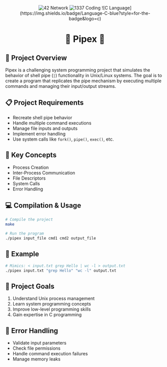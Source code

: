 <p align="center"> 
<img src="https://img.shields.io/badge/42-Network-black?style=for-the-badge&logo=data:image/png;base64,iVBORw0KGgoAAAANSUhEUgAAABAAAAAQCAYAAAAf8/9hAAAACXBIWXMAAAsTAAALEwEAmpwYAAABiElEQVQ4y2NgGFQggv//CSgoKCgqKioqKSkpKSkpffz48f///f8P0tjR0VHe3t5e29zcXNLc3FzS2NhY0tDQUNLQ0FDS1NRc0traurS1tXVpW1vb0tbW1qVtbW1L29vbl7a3ty9tb29f2tHRsbSjo2Npe3v70s7OzqWdnZ1LBwYGlw4ODi4dGhpaOjQ0tHRkZGTp6Ojo0rGxsaVjY2NLx8fHl46Pjy8dHx9fOjExsXRycnLpzMzM0llg8D8K//37R/Dv3z+Cv3//Evz//5/g+/cfBP/+/Sf4/v0nwe/fvwm+ff9F8OfPX4Kf\n P34T/Pz5i+Dnz98Ev3//Ifj9+y/Bn/2/gAr+ATX+hCr+AVWAqQAW+APU8Aeo4R9Qw19QDf+BGv4BNfwDavgH1PAPqOEfUMM/oIZ/QA3/gBr+ATX8A2r4B9TwD6jhH1DDH6CGf0AN/4Aa/gE1/ANq+AfU8A+o4R9Qwz+ghn9ADf+AGv4BNfwDavgH1PAPqOEfUMM/oIZ/QA3/gBoYAABhKkjR0SIEzwAAAABJRU5ErkJggg==" alt="42 Network"> 
<img src="https://img.shields.io/badge/1337-Coding-green?style=for-the-badge&logo=data:image/png;base64,iVBORw0KGgoAAAANSUhEUgAAABAAAAAQCAYAAAAf8/9hAAAACXBIWXMAAAsTAAALEwEAmpwYAAABiElEQVQ4y2NgGFQggv//CSgoKCgqKioqKSkpKSkpffz48f///f8P0tjR0VHe3t5e29zcXNLc3FzS2NhY0tDQUNLQ0FDS1NRc0traurS1tXVpW1vb0tbW1qVtbW1L29vbl7a3ty9tb29f2tHRsbSjo2Npe3v70s7OzqWdnZ1LBwYGlw4ODi4dGhpaOjQ0tHRkZGTp6Ojo0rGxsaVjY2NLx8fHl46Pjy8dHx9fOjExsXRycnLpzMzM0llg8D8K//37R/Dv3z+Cv3//Evz//5/g+/cfBP/+/Sf4/v0nwe/fvwm+ff9F8OfPX4Kf\n P34T/Pz5i+Dnz98Ev3//Ifj9+y/Bn/2/gAr+ATX+hCr+AVWAqQAW+APU8Aeo4R9Qw19QDf+BGv4BNfwDavgH1PAPqOEfUMM/oIZ/QA3/gBr+ATX8A2r4B9TwD6jhH1DDH6CGf0AN/4Aa/gE1/ANq+AfU8A+o4R9Qwz+ghn9ADf+AGv4BNfwDavgH1PAPqOEfUMM/oIZ/QA3/gBoYAABhKkjR0SIEzwAAAABJRU5ErkJggg==" alt="1337 Coding"> 
![C Language](https://img.shields.io/badge/Language-C-blue?style=for-the-badge&logo=c)
</p> 
<h1 align="center">🚀 Pipex 🚀</h1> 

## 🚀 Project Overview

Pipex is a challenging system programming project that simulates the behavior of shell pipe (`|`) functionality in Unix/Linux systems. The goal is to create a program that replicates the pipe mechanism by executing multiple commands and managing their input/output streams.

## 📋 Project Requirements

- Recreate shell pipe behavior
- Handle multiple command executions
- Manage file inputs and outputs
- Implement error handling
- Use system calls like `fork()`, `pipe()`, `exec()`, etc.

## 🔧 Key Concepts

- Process Creation
- Inter-Process Communication
- File Descriptors
- System Calls
- Error Handling

## 💻 Compilation & Usage

```bash
# Compile the project
make

# Run the program
./pipex input_file cmd1 cmd2 output_file
```

## 📝 Example

```bash
# Mimics: < input.txt grep Hello | wc -l > output.txt
./pipex input.txt "grep Hello" "wc -l" output.txt
```

## 🎯 Project Goals

1. Understand Unix process management
2. Learn system programming concepts
3. Improve low-level programming skills
4. Gain expertise in C programming

## 🚧 Error Handling

- Validate input parameters
- Check file permissions
- Handle command execution failures
- Manage memory leaks
